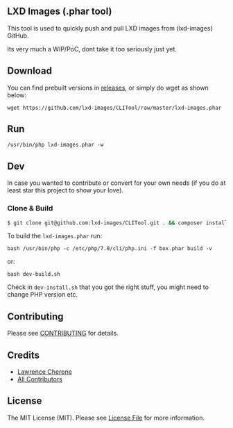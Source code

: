 ## LXD Images (.phar tool)

This tool is used to quickly push and pull LXD images from (lxd-images) GitHub.

Its very much a WIP/PoC, dont take it too seriously just yet.

## Download

You can find prebuilt versions in [releases](https://github.com/lxd-images/CLITool/releases), or simply do wget as shown below:

`wget https://github.com/lxd-images/CLITool/raw/master/lxd-images.phar`

## Run

`/usr/bin/php lxd-images.phar -w`

## Dev

In case you wanted to contribute or convert for your own needs (if you do at least star this project to show your love).

### Clone & Build

``` bash
$ git clone git@github.com:lxd-images/CLITool.git . && composer install
```

To build the `lxd-images.phar` run:

`bash /usr/bin/php -c /etc/php/7.0/cli/php.ini -f box.phar build -v`

or:

`bash dev-build.sh`

Check in `dev-install.sh` that you got the right stuff, you might need to change PHP version etc.


## Contributing

Please see [CONTRIBUTING](CONTRIBUTING.md) for details.


## Credits

 - [Lawrence Cherone](http://github.com/lcherone)
 - [All Contributors](../../contributors)


## License

The MIT License (MIT). Please see [License File](LICENSE) for more information.
